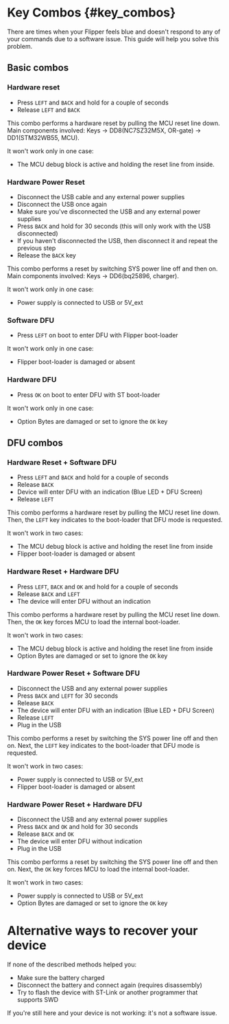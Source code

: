 # Key Combos {#key_combos}

There are times when your Flipper feels blue and doesn't respond to any of your commands due to a software issue. This guide will help you solve this problem.

## Basic combos

### Hardware reset

- Press `LEFT` and `BACK` and hold for a couple of seconds
- Release `LEFT` and `BACK`

This combo performs a hardware reset by pulling the MCU reset line down.
Main components involved: Keys → DD8(NC7SZ32M5X, OR-gate) → DD1(STM32WB55, MCU).

It won't work only in one case:

- The MCU debug block is active and holding the reset line from inside.

### Hardware Power Reset

- Disconnect the USB cable and any external power supplies
- Disconnect the USB once again
- Make sure you've disconnected the USB and any external power supplies
- Press `BACK` and hold for 30 seconds (this will only work with the USB disconnected)
- If you haven't disconnected the USB, then disconnect it and repeat the previous step
- Release the `BACK` key

This combo performs a reset by switching SYS power line off and then on.
Main components involved: Keys → DD6(bq25896, charger).

It won't work only in one case:

- Power supply is connected to USB or 5V_ext

### Software DFU

- Press `LEFT` on boot to enter DFU with Flipper boot-loader

It won't work only in one case:

- Flipper boot-loader is damaged or absent

### Hardware DFU

- Press `OK` on boot to enter DFU with ST boot-loader

It won't work only in one case:

- Option Bytes are damaged or set to ignore the `OK` key

## DFU combos

### Hardware Reset + Software DFU

- Press `LEFT` and `BACK` and hold for a couple of seconds
- Release `BACK`
- Device will enter DFU with an indication (Blue LED + DFU Screen)
- Release `LEFT`

This combo performs a hardware reset by pulling the MCU reset line down. Then, the `LEFT` key indicates to the boot-loader that DFU mode is requested.

It won't work in two cases:

- The MCU debug block is active and holding the reset line from inside
- Flipper boot-loader is damaged or absent

### Hardware Reset + Hardware DFU

- Press `LEFT`, `BACK` and `OK` and hold for a couple of seconds
- Release `BACK` and `LEFT`
- The device will enter DFU without an indication

This combo performs a hardware reset by pulling the MCU reset line down. Then, the `OK` key forces MCU to load the internal boot-loader.

It won't work in two cases:

- The MCU debug block is active and holding the reset line from inside
- Option Bytes are damaged or set to ignore the `OK` key

### Hardware Power Reset + Software DFU

- Disconnect the USB and any external power supplies
- Press `BACK` and `LEFT` for 30 seconds
- Release `BACK`
- The device will enter DFU with an indication (Blue LED + DFU Screen)
- Release `LEFT`
- Plug in the USB

This combo performs a reset by switching the SYS power line off and then on. Next, the `LEFT` key indicates to the boot-loader that DFU mode is requested.

It won't work in two cases:

- Power supply is connected to USB or 5V_ext
- Flipper boot-loader is damaged or absent

### Hardware Power Reset + Hardware DFU

- Disconnect the USB and any external power supplies
- Press `BACK` and `OK` and hold for 30 seconds
- Release `BACK` and `OK`
- The device will enter DFU without indication
- Plug in the USB

This combo performs a reset by switching the SYS power line off and then on. Next, the `OK` key forces MCU to load the internal boot-loader.

It won't work in two cases:

- Power supply is connected to USB or 5V_ext
- Option Bytes are damaged or set to ignore the `OK` key

# Alternative ways to recover your device

If none of the described methods helped you:

- Make sure the battery charged
- Disconnect the battery and connect again (requires disassembly)
- Try to flash the device with ST-Link or another programmer that supports SWD

If you're still here and your device is not working: it's not a software issue.
